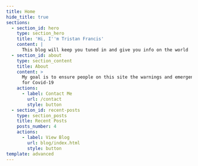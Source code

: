 ```yaml
---
title: Home
hide_title: true
sections:
  - section_id: hero
    type: section_hero
    title: 'Hi, I''m Tristan Francis'
    content: |
      This blog will keep you tuned in and give you info on the world 
  - section_id: about
    type: section_content
    title: About
    content: >
      My goal is to ensure people on this site the warnings and emergency info
      for Covid-19  
    actions:
      - label: Contact Me
        url: /contact
        style: button
  - section_id: recent-posts
    type: section_posts
    title: Recent Posts
    posts_number: 4
    actions:
      - label: View Blog
        url: blog/index.html
        style: button
template: advanced
---
```

